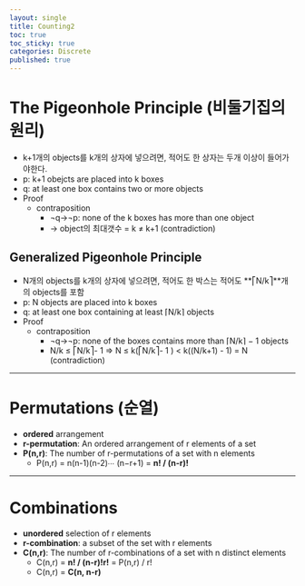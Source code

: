 ```yaml
---
layout: single
title: Counting2
toc: true
toc_sticky: true
categories: Discrete
published: true
---
```


# The Pigeonhole Principle (비둘기집의 원리)
* k+1개의 objects를 k개의 상자에 넣으려면, 적어도 한 상자는 두개 이상이 들어가야한다.
* p: k+1 obejcts are placed into k boxes
* q: at least one box contains two or more objects
* Proof
    * contraposition
        * ¬q→¬p: none of the k boxes has more than one object
        * -> object의 최대갯수 = k ≠ k+1 (contradiction) 

## Generalized Pigeonhole Principle
* N개의 objects를 k개의 상자에 넣으려면, 적어도 한 박스는 적어도 **⎡N/k⎤**개의 objects를 포함
* p: N objects are placed into k boxes 
* q: at least one box containing at least ⌈N/k⌉ objects 
* Proof
    * contraposition
        * ¬q→¬p: none of the boxes contains more than ⌈N/k⌉ − 1 objects 
        * N/k ≤ ⎡N/k⎤- 1 => N ≤ k(⎡N/k⎤- 1 ) < k((N/k+1) - 1) = N (contradiction)

----------

# Permutations (순열)
* **ordered** arrangement
* **r-permutation**: An ordered arrangement of r elements of a set
* **P(n,r)**: The number of r-permutations of a set with n elements
    * P(n,r) = n(n-1)(n-2)∙∙∙ (n−r+1) = **n! / (n-r)!**

----------

# Combinations
* **unordered** selection of r elements
* **r-combination**: a subset of the set with r elements
* **C(n,r)**: The number of r-combinations of a set with n distinct elements
    * C(n,r) = **n! / (n-r)!r!** = P(n,r) / r!
    * C(n,r) = **C(n, n-r)**

